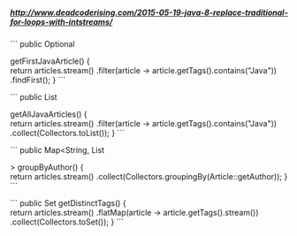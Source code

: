 ##### http://www.deadcoderising.com/2015-05-19-java-8-replace-traditional-for-loops-with-intstreams/
´´´
public Optional<Article> getFirstJavaArticle() {  
    return articles.stream()
        .filter(article -> article.getTags().contains("Java"))
        .findFirst();
    }
´´´

´´´
public List<Article> getAllJavaArticles() {  
    return articles.stream()
        .filter(article -> article.getTags().contains("Java"))
        .collect(Collectors.toList());
    }
´´´

´´´
public Map<String, List<Article>> groupByAuthor() {  
    return articles.stream()
        .collect(Collectors.groupingBy(Article::getAuthor));
}    
´´´

´´´
public Set<String> getDistinctTags() {  
    return articles.stream()
        .flatMap(article -> article.getTags().stream())
        .collect(Collectors.toSet());
}
´´´


